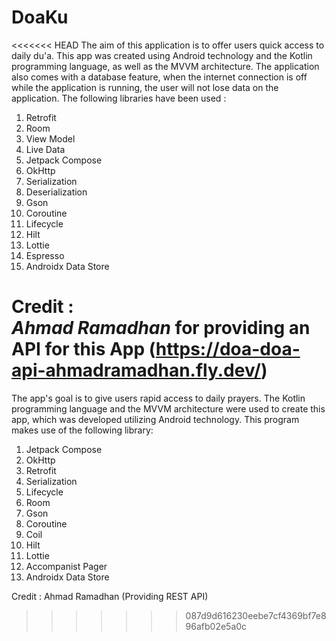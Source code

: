 # DoaKu
<<<<<<< HEAD
The aim of this application is to offer users quick access to daily du'a. This app was created using Android technology and the Kotlin programming language, as well as the MVVM architecture. The application also comes with a database feature, when the internet connection is off while the application is running, the user will not lose data on the application. The following libraries have been used :
1. Retrofit
2. Room
3. View Model
4. Live Data
5. Jetpack Compose
6. OkHttp
7. Serialization
8. Deserialization
9. Gson
10. Coroutine
11. Lifecycle
12. Hilt
13. Lottie
14. Espresso
15. Androidx Data Store

Credit : <br>
 <b><i>Ahmad Ramadhan</i></b> for providing an API for this App (https://doa-doa-api-ahmadramadhan.fly.dev/)
=======
The app's goal is to give users rapid access to daily prayers. The Kotlin programming language and the MVVM architecture were used to create this app, which was developed utilizing Android technology. This program makes use of the following library:
1. Jetpack Compose
2. OkHttp
3. Retrofit
4. Serialization
5. Lifecycle
6. Room
7. Gson
8. Coroutine
9. Coil
10. Hilt
11. Lottie
12. Accompanist Pager
13. Androidx Data Store

Credit :
Ahmad Ramadhan (Providing REST API)
>>>>>>> 087d9d616230eebe7cf4369bf7e896afb02e5a0c

